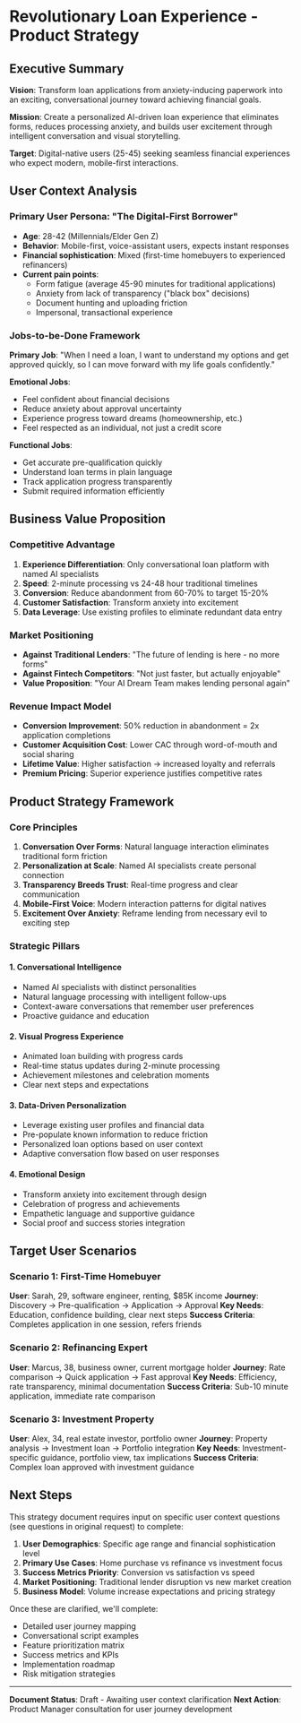 # Revolutionary Loan Experience - Product Strategy

## Executive Summary

**Vision**: Transform loan applications from anxiety-inducing paperwork into an exciting, conversational journey toward achieving financial goals.

**Mission**: Create a personalized AI-driven loan experience that eliminates forms, reduces processing anxiety, and builds user excitement through intelligent conversation and visual storytelling.

**Target**: Digital-native users (25-45) seeking seamless financial experiences who expect modern, mobile-first interactions.

## User Context Analysis

### Primary User Persona: "The Digital-First Borrower"
- **Age**: 28-42 (Millennials/Elder Gen Z)
- **Behavior**: Mobile-first, voice-assistant users, expects instant responses
- **Financial sophistication**: Mixed (first-time homebuyers to experienced refinancers)
- **Current pain points**:
  - Form fatigue (average 45-90 minutes for traditional applications)
  - Anxiety from lack of transparency ("black box" decisions)
  - Document hunting and uploading friction
  - Impersonal, transactional experience

### Jobs-to-be-Done Framework

**Primary Job**: "When I need a loan, I want to understand my options and get approved quickly, so I can move forward with my life goals confidently."

**Emotional Jobs**:
- Feel confident about financial decisions
- Reduce anxiety about approval uncertainty
- Experience progress toward dreams (homeownership, etc.)
- Feel respected as an individual, not just a credit score

**Functional Jobs**:
- Get accurate pre-qualification quickly
- Understand loan terms in plain language
- Track application progress transparently
- Submit required information efficiently

## Business Value Proposition

### Competitive Advantage
1. **Experience Differentiation**: Only conversational loan platform with named AI specialists
2. **Speed**: 2-minute processing vs 24-48 hour traditional timelines
3. **Conversion**: Reduce abandonment from 60-70% to target 15-20%
4. **Customer Satisfaction**: Transform anxiety into excitement
5. **Data Leverage**: Use existing profiles to eliminate redundant data entry

### Market Positioning
- **Against Traditional Lenders**: "The future of lending is here - no more forms"
- **Against Fintech Competitors**: "Not just faster, but actually enjoyable"
- **Value Proposition**: "Your AI Dream Team makes lending personal again"

### Revenue Impact Model
- **Conversion Improvement**: 50% reduction in abandonment = 2x application completions
- **Customer Acquisition Cost**: Lower CAC through word-of-mouth and social sharing
- **Lifetime Value**: Higher satisfaction → increased loyalty and referrals
- **Premium Pricing**: Superior experience justifies competitive rates

## Product Strategy Framework

### Core Principles
1. **Conversation Over Forms**: Natural language interaction eliminates traditional form friction
2. **Personalization at Scale**: Named AI specialists create personal connection
3. **Transparency Breeds Trust**: Real-time progress and clear communication
4. **Mobile-First Voice**: Modern interaction patterns for digital natives
5. **Excitement Over Anxiety**: Reframe lending from necessary evil to exciting step

### Strategic Pillars

#### 1. Conversational Intelligence
- Named AI specialists with distinct personalities
- Natural language processing with intelligent follow-ups
- Context-aware conversations that remember user preferences
- Proactive guidance and education

#### 2. Visual Progress Experience
- Animated loan building with progress cards
- Real-time status updates during 2-minute processing
- Achievement milestones and celebration moments
- Clear next steps and expectations

#### 3. Data-Driven Personalization
- Leverage existing user profiles and financial data
- Pre-populate known information to reduce friction
- Personalized loan options based on user context
- Adaptive conversation flow based on user responses

#### 4. Emotional Design
- Transform anxiety into excitement through design
- Celebration of progress and achievements
- Empathetic language and supportive guidance
- Social proof and success stories integration

## Target User Scenarios

### Scenario 1: First-Time Homebuyer
**User**: Sarah, 29, software engineer, renting, $85K income
**Journey**: Discovery → Pre-qualification → Application → Approval
**Key Needs**: Education, confidence building, clear next steps
**Success Criteria**: Completes application in one session, refers friends

### Scenario 2: Refinancing Expert
**User**: Marcus, 38, business owner, current mortgage holder
**Journey**: Rate comparison → Quick application → Fast approval
**Key Needs**: Efficiency, rate transparency, minimal documentation
**Success Criteria**: Sub-10 minute application, immediate rate comparison

### Scenario 3: Investment Property
**User**: Alex, 34, real estate investor, portfolio owner
**Journey**: Property analysis → Investment loan → Portfolio integration
**Key Needs**: Investment-specific guidance, portfolio view, tax implications
**Success Criteria**: Complex loan approved with investment guidance

## Next Steps

This strategy document requires input on specific user context questions (see questions in original request) to complete:

1. **User Demographics**: Specific age range and financial sophistication level
2. **Primary Use Cases**: Home purchase vs refinance vs investment focus
3. **Success Metrics Priority**: Conversion vs satisfaction vs speed
4. **Market Positioning**: Traditional lender disruption vs new market creation
5. **Business Model**: Volume increase expectations and pricing strategy

Once these are clarified, we'll complete:
- Detailed user journey mapping
- Conversational script examples
- Feature prioritization matrix
- Success metrics and KPIs
- Implementation roadmap
- Risk mitigation strategies

---

**Document Status**: Draft - Awaiting user context clarification
**Next Action**: Product Manager consultation for user journey development